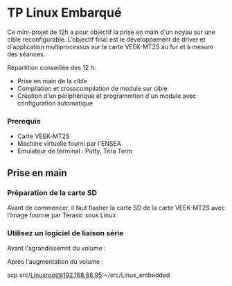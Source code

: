 # TP Linux Embarqué

Ce mini-projet de 12h a pour objectif la prise en main d'un noyau sur une cible reconfigurable. L’objectif final est le développement de driver et d'application multiprocessus sur la carte VEEK-MT2S au fur et à mesure des séances. 

Répartition conseillée des 12 h:
- Prise en main de la cible 
- Compilation et crosscompilation de module sur cible
- Création d'un périphérique et programmtion d'un module avec configuration automatique

### Prerequis
- Carte VEEK-MT2S
- Machine virtuelle fourni par l'ENSEA
- Emulateur de terminal : Putty, Tera Term

## Prise en main

### Préparation de la carte SD
Avant de commencer, il faut flasher la carte SD de la carte VEEK-MT2S avec l’image fournie par Terasic sous Linux.




### Utilisez un logiciel de liaison série

Avant l'agrandissemnt du volume :

Après l'augmentation du volume :

scp src/Linuxroot@192.168.88.95:~/src/Linux_embedded
